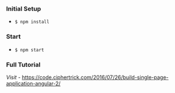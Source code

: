 ### Initial Setup
- `$ npm install`

### Start
- `$ npm start`

### Full Tutorial
*Visit* - https://code.ciphertrick.com/2016/07/26/build-single-page-application-angular-2/

